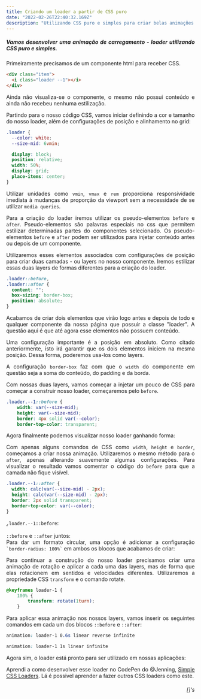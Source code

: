 ```yaml
---
title: Criando um loader a partir de CSS puro
date: "2022-02-26T22:40:32.169Z"
description: "Utilizando CSS puro e simples para criar belas animações de carregamento."
---
```


<div style="text-align: justify">

##### Vamos desenvolver uma animação de carregamento - loader utilizando CSS puro e simples.

<div class="item"><i class="loader --1 animation"></i></div>

Primeiramente precisamos de um componente html para receber CSS.

```html
<div class="item">
  <i class="loader --1"></i>
</div>
```

Ainda não visualiza-se o componente, o mesmo não possui conteúdo e ainda não recebeu nenhuma estilização.

Partindo para o nosso código CSS, vamos iniciar definindo a cor e tamanho do nosso loader, além de configurações de posição e alinhamento no grid:

```css
.loader {
  --color: white;
  --size-mid: 6vmin;

  display: block;
  position: relative;
  width: 50%;
  display: grid;
  place-items: center;
}
```
Utilizar unidades como `vmin`, `vmax` e `rem` proporciona responsividade imediata à mudanças de proporção da viewport sem a necessidade de se utilizar `media queries`.

Para a criação do loader iremos utilizar os pseudo-elementos `before` e `after`. Pseudo-elementos são palavras especiais no css que permitem estilizar determinadas partes do componentes selecionado. Os pseudo-elementos `before` e `after` podem ser utilizados para injetar conteúdo antes ou depois de um componente. 

Utilizaremos esses elementos associados com configurações de posição para criar duas camadas - ou layers no nosso componente. Iremos estilizar essas duas layers de formas diferentes para a criação do loader.

```css
.loader::before,
.loader::after {
  content: "";
  box-sizing: border-box;
  position: absolute;
}
```

Acabamos de criar dois elementos que virão logo antes e depois de todo e qualquer componente da nossa página que possuir a classe "loader". A questão aqui é que até agora esse elementos não possuem conteúdo.

Uma configuração importante é a posição em absoluto. Como citado anteriormente, isto irá garantir que os dois elementos iniciem na mesma posição. Dessa forma, poderemos usa-los como layers.

A configuração `border-box` faz com que o `width` do componente em questão seja a soma do conteúdo, do padding e da borda.

Com nossas duas layers, vamos começar a injetar um pouco de CSS para começar a construir nosso loader, começaremos pelo `before`.

```css
.loader.--1::before {
	width: var(--size-mid);
	height: var(--size-mid);
	border: 4px solid var(--color);
	border-top-color: transparent;
```
<div class="wrapper"><div class="notes">Agora finalmente podemos visualizar nosso loader ganhando forma:</div><div class="item">
  <i class="loader exemplo" style="width: var(--size-mid);height: var(--size-mid);border: 4px solid var(--color);border-top-color: transparent;"></i>
</div></div>

Com apenas alguns comandos de CSS como `width`, `height` e `border`, começamos a criar nossa animação. Utilizaremos o mesmo método para o `after`, apenas alterando suavemente algumas configurações. Para visualizar o resultado vamos comentar o código do `before` para que a camada não fique visível.

```css
.loader.--1::after {
  width: calc(var(--size-mid) - 2px);
  height: calc(var(--size-mid) - 2px);
  border: 2px solid transparent;
  border-top-color: var(--color);
}
```

<div class="wrapper"><div class="notes"><code>.loader.--1::before</code>:</div><div class="item">
  <i class="loader exemplo" style="width: calc(var(--size-mid) - 2px);height: calc(var(--size-mid) - 2px);border: 2px solid transparent;border-top-color: var(--color);"></i>
</div></div>

<div class="wrapper"><div class="notes"><code>::before</code> e <code>::after</code> juntos:</div><div class="item">
  <i class="loader --A" style="border-radius: 0%;"></i>
</div></div>



<div class="wrapper"><div class="notes">Para dar um formato circular, uma opção é adicionar a configuração <code>`border-radius: 100%`</code> em ambos os blocos que acabamos de criar:</div><div class="item"><i class="loader --1"></i></div></div>

Para continuar a construção do nosso loader precisamos criar uma animação de rotação e aplicar a cada uma das layers, mas de forma que elas rotacionem em sentidos e velocidades diferentes. Utilizaremos a propriedade CSS `transform` e o comando rotate.

```css
@keyframes loader-1 {
	100% {
		transform: rotate(1turn);
	}
```
Para aplicar essa animação nos nossos layers, vamos inserir os seguintes comandos em cada um dos blocos `::before` e `::after`:

```css
animation: loader-1 0.6s linear reverse infinite

animation: loader-1 1s linear infinite
```
<div class="wrapper"><div class="notes">Agora sim, o loader está pronto para ser utilizado em nossas aplicações:</div><div class="item"><i class="loader --1 animation"></i></div></div>

Aprendi a como desenvolver esse loader no CodePen do @Jenning, [Simple CSS Loaders](https://codepen.io/jenning/pen/YzNmzaV). Lá é possivel aprender a fazer outros CSS loaders como este.

<div style="text-align: right">

###### []'s

